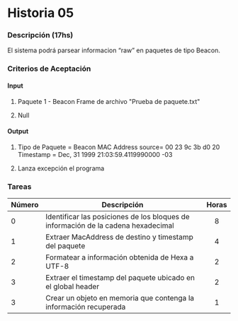 # Historia 05

### Descripción (17hs)

El sistema podrá parsear informacion “raw” en paquetes de tipo Beacon. 

### Criterios de Aceptación

#### Input

1) Paquete 1 - Beacon Frame de archivo "Prueba de paquete.txt" 

2) Null

#### Output

1) Tipo de Paquete = Beacon
   MAC Address source= 00 23 9c 3b d0 20
   Timestamp = Dec, 31 1999 21:03:59.4119990000 -03

2) Lanza excepción el programa

### Tareas

| Número | Descripción | Horas |
| ------ | ------ | :------: |
| 0 | Identificar las posiciones de los bloques de información de la cadena hexadecimal | 8 |
| 1 | Extraer MacAddress de destino y timestamp del paquete | 4 |
| 2 | Formatear a información obtenida de Hexa a UTF-8 | 2 |
| 3 | Extraer el timestamp del paquete ubicado en el global header | 2 |
| 3 | Crear un objeto en memoria que contenga la información recuperada | 1 |
 
